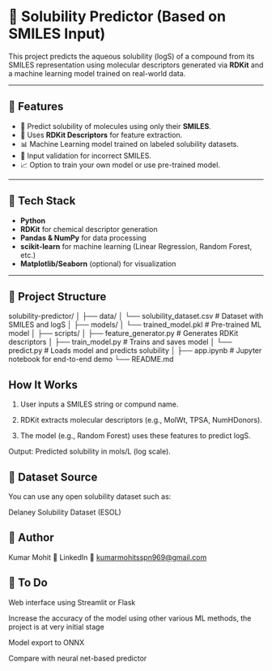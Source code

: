 # 🧪 Solubility Predictor (Based on SMILES Input)

This project predicts the aqueous solubility (logS) of a compound from its SMILES representation using molecular descriptors generated via **RDKit** and a machine learning model trained on real-world data.

---

## 🚀 Features

- 🔬 Predict solubility of molecules using only their **SMILES**.
- 🧠 Uses **RDKit Descriptors** for feature extraction.
- 📊 Machine Learning model trained on labeled solubility datasets.
- 🧾 Input validation for incorrect SMILES.
- 📈 Option to train your own model or use pre-trained model.

---

## 🧰 Tech Stack

- **Python**
- **RDKit** for chemical descriptor generation
- **Pandas & NumPy** for data processing
- **scikit-learn** for machine learning (Linear Regression, Random Forest, etc.)
- **Matplotlib/Seaborn** (optional) for visualization

---

## 📂 Project Structure

solubility-predictor/
│
├── data/
│ └── solubility_dataset.csv # Dataset with SMILES and logS
│
├── models/
│ └── trained_model.pkl # Pre-trained ML model
│
├── scripts/
│ ├── feature_generator.py # Generates RDKit descriptors
│ ├── train_model.py # Trains and saves model
│ └── predict.py # Loads model and predicts solubility
│
├── app.ipynb # Jupyter notebook for end-to-end demo
└── README.md

## How It Works
1. User inputs a SMILES string or compund name.

2. RDKit extracts molecular descriptors (e.g., MolWt, TPSA, NumHDonors).

3. The model (e.g., Random Forest) uses these features to predict logS.

Output: Predicted solubility in mols/L (log scale).

## 🔗 Dataset Source
  You can use any open solubility dataset such as:

   Delaney Solubility Dataset (ESOL)

## 👥 Author
Kumar Mohit
🔗 LinkedIn
📧 kumarmohitsspn969@gmail.com

## 📌 To Do
 Web interface using Streamlit or Flask

 Increase the accuracy of the model using other various ML methods, the project is at very initial stage

 Model export to ONNX

 Compare with neural net-based predictor
